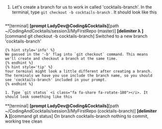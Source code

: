 1. Let's create a branch for us to work in called 'cocktails-branch'. In the terminal, type `git checkout -b cocktails-branch` <i class="fa fa-share fa-rotate-180"></i>. It should look like this
   ```
**[terminal]
**[prompt LadyDev@Coding&Cocktails]**[path  ~/CodingAndCocktails/session3/MyFirstRepo (master)]
**[delimiter λ ]**[command git checkout -b cocktails-branch]
Switched to a new branch 'cocktails-branch'
   ```
   {% hint style='info' %}
We passed in the '-b' flag into `git checkout` command. This means we'll create and checkout a branch at the same time.
   {% endhint %}
   {% hint style='tip' %}
Your terminal might look a little different after creating a branch. The terminals we have you use include the branch name, so you should see 'cocktails-branch' included in your prompt.
   {% endhint %}

1. Type `git status` <i class="fa fa-share fa-rotate-180"></i>. It should look something like this
   ```
**[terminal]
**[prompt LadyDev@Coding&Cocktails]**[path  ~/CodingAndCocktails/session3/MyFirstRepo (cocktails-branch)]
**[delimiter λ ]**[command git status]
On branch cocktails-branch
nothing to commit, working tree clean

   ```